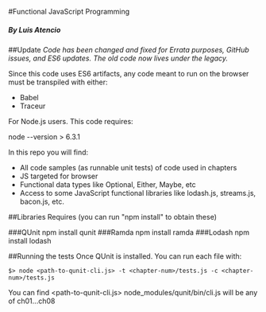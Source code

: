 #Functional JavaScript Programming
##### By Luis Atencio

##Update
*Code has been changed and fixed for Errata purposes, GitHub issues, and ES6 updates.*
*The old code now lives under the legacy.*

Since this code uses ES6 artifacts, any code meant to run on the browser must be transpiled with either:

* Babel
* Traceur

For Node.js users. This code requires: 

node --version > 6.3.1

In this repo you will find:

* All code samples (as runnable unit tests) of code used in chapters
* JS targeted for browser
* Functional data types like Optional, Either, Maybe, etc
* Access to some JavaScript functional libraries like lodash.js, streams.js, bacon.js, etc.

##Libraries Requires (you can run "npm install" to obtain these)

###QUnit
npm install qunit
###Ramda
npm install ramda
###Lodash
npm install lodash

##Running the tests
Once QUnit is installed. You can run each file with: 

~~~
$> node <path-to-qunit-cli.js> -t <chapter-num>/tests.js -c <chapter-num>/tests.js
~~~

You can find <path-to-qunit-cli.js> node_modules/qunit/bin/cli.js
<chapter-num> will be any of ch01...ch08
